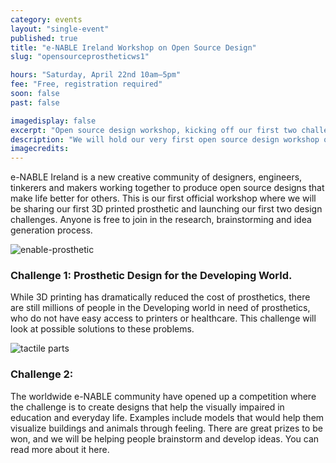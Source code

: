 ```yaml
---
category: events
layout: "single-event"
published: true
title: "e-NABLE Ireland Workshop on Open Source Design"
slug: "opensourceprostheticws1"

hours: "Saturday, April 22nd 10am–5pm"
fee: "Free, registration required"
soon: false
past: false

imagedisplay: false
excerpt: "Open source design workshop, kicking off our first two challenges: Prosthetic Design for the Developing World, and Design for the Visually Impaired. All welcome!"
description: "We will hold our very first open source design workshop on April 22nd! We will be introducing people to the community and kicking off our first two challenges: Prosthetic Design for the Developing World, and Design for the Visually Impaired. All skills and backgrounds welcome."
imagecredits:
---
```


e-NABLE Ireland is a new creative community of designers, engineers, tinkerers and makers working together to produce open source designs that make life better for others. This is our first official workshop where we will be sharing our first 3D printed prosthetic and launching our first two design challenges. Anyone is free to join in the research, brainstorming and idea generation process.

![enable-prosthetic]({{site.url}}/collection_events/2017-04-17-EVENT-opensourceprostheticws1b.jpg)

### Challenge 1: Prosthetic Design for the Developing World.
While 3D printing has dramatically reduced the cost of prosthetics, there are still millions of people in the Developing world in need of prosthetics, who do not have easy access to printers or healthcare. This challenge will look at possible solutions to these problems.

![tactile parts]({{site.url}}/collection_events/2017-04-17-EVENT-opensourceprostheticws1c.png)

### Challenge 2:
The worldwide e-NABLE community have opened up a competition where the challenge is to create designs that help the visually impaired in education and everyday life. Examples include models that would help them visualize buildings and animals through feeling. There are great prizes to be won, and we will be helping people brainstorm and develop ideas. You can read more about it here.
